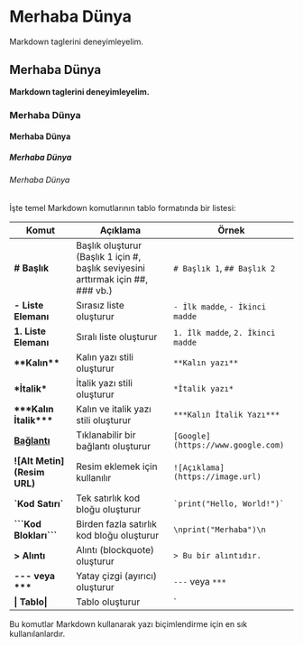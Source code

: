 # Merhaba Dünya
Markdown taglerini deneyimleyelim.

## Merhaba Dünya
**Markdown taglerini deneyimleyelim.**

### Merhaba Dünya

#### Merhaba Dünya

##### Merhaba Dünya

###### Merhaba Dünya

İşte temel Markdown komutlarının tablo formatında bir listesi:

| Komut                       | Açıklama                                                                 | Örnek                                               |
|-----------------------------|-------------------------------------------------------------------------|-----------------------------------------------------|
| **# Başlık**                 | Başlık oluşturur (Başlık 1 için #, başlık seviyesini arttırmak için ##, ### vb.) | `# Başlık 1`, `## Başlık 2`                         |
| **- Liste Elemanı**          | Sırasız liste oluşturur                                                 | `- İlk madde`, `- İkinci madde`                     |
| **1. Liste Elemanı**         | Sıralı liste oluşturur                                                  | `1. İlk madde`, `2. İkinci madde`                   |
| **\*\*Kalın\*\***            | Kalın yazı stili oluşturur                                               | `**Kalın yazı**`                                    |
| **\*İtalik\***               | İtalik yazı stili oluşturur                                              | `*İtalik yazı*`                                     |
| **\*\*\*Kalın İtalik\*\*\*** | Kalın ve italik yazı stili oluşturur                                     | `***Kalın İtalik Yazı***`                           |
| **[Bağlantı](URL)**          | Tıklanabilir bir bağlantı oluşturur                                      | `[Google](https://www.google.com)`                  |
| **\!\[Alt Metin](Resim URL)**| Resim eklemek için kullanılır                                            | `![Açıklama](https://image.url)`                    |
| **\`Kod Satırı\`**           | Tek satırlık kod bloğu oluşturur                                         | `` `print("Hello, World!")` ``                      |
| **\`\`\`Kod Blokları\`\`\`** | Birden fazla satırlık kod bloğu oluşturur                                | ```\nprint("Merhaba")\n```                          |
| **\> Alıntı**                | Alıntı (blockquote) oluşturur                                            | `> Bu bir alıntıdır.`                               |
| **--- veya \*\*\***          | Yatay çizgi (ayırıcı) oluşturur                                          | `---` veya `***`                                    |
| **\| Tablo\|**               | Tablo oluşturur                                                         | `| Başlık 1 | Başlık 2 |\n| ------- | ------- |`      |

Bu komutlar Markdown kullanarak yazı biçimlendirme için en sık kullanılanlardır.
